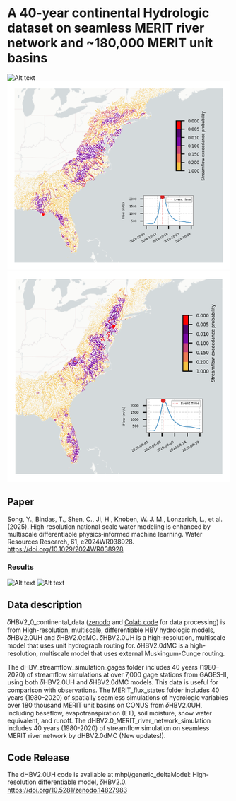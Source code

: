 # A 40-year continental Hydrologic dataset on seamless MERIT river network and ~180,000 MERIT unit basins

![Alt text](../assets/project-figures/large_domin_Song_2024.jpg)
![Alt text](../assets/project-figures/Hurricane_Michael_in_2018.png)
![Alt text](../assets/project-figures/Hurricane_Isaias_in_2020.png)

## Paper

Song, Y., Bindas, T., Shen, C., Ji, H., Knoben, W. J. M., Lonzarich, L., et al. (2025). High‐resolution national‐scale water modeling is enhanced by multiscale differentiable physics‐informed machine learning. Water Resources Research, 61, e2024WR038928. https://doi.org/10.1029/2024WR038928

### Results
![Alt text](../assets/project-figures/CONUS_dataset_NNSE_Song_2024.png)
![Alt text](../assets/project-figures/CONUS_dataset_KGE_Song_2024.png)

## Data description

𝛿HBV2_0_continental_data ([zenodo](https://doi.org/10.5281/zenodo.13774373) and [Colab code](https://colab.research.google.com/drive/1cbO93OMb7z7QUUUxHs39tVF41pIzlPd1#scrollTo=uPiNIUMB5_TO) for data processing) is from High-resolution, multiscale, differentiable HBV hydrologic models, 𝛿HBV2.0UH and 𝛿HBV2.0dMC.
𝛿HBV2.0UH is a high-resolution, multiscale model that uses unit hydrograph routing for.
𝛿HBV2.0dMC is a high-resolution, multiscale model that uses external Muskingum-Cunge routing.

The dHBV_streamflow_simulation_gages folder includes 40 years (1980–2020) of streamflow simulations at over 7,000 gage stations from GAGES-II, using both 𝛿HBV2.0UH and 𝛿HBV2.0dMC models. This data is useful for comparison with observations.
The MERIT_flux_states folder includes 40 years (1980–2020) of spatially seamless simulations of hydrologic variables over 180 thousand MERIT unit basins on CONUS from 𝛿HBV2.0UH, including baseflow, evapotranspiration (ET), soil moisture, snow water equivalent, and runoff.
The dHBV2.0_MERIT_river_network_simulation includes 40 years (1980-2020) of streamflow simulation on seamless MERIT river network by dHBV2.0dMC (New updates!).

## Code Release

The dHBV2.0UH code is available at mhpi/generic_deltaModel: High-resolution differentiable model, 𝛿HBV2.0. https://doi.org/10.5281/zenodo.14827983


 

